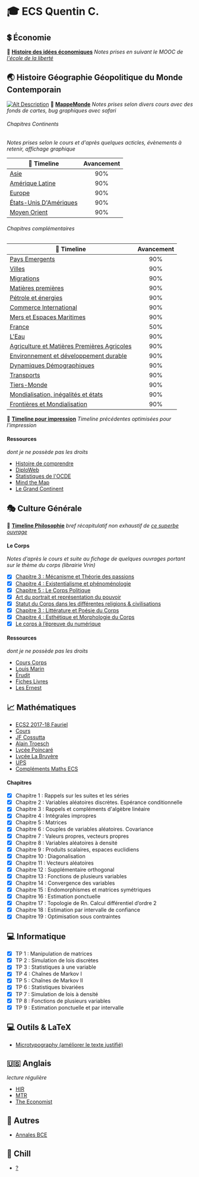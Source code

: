 # :mortar_board: **ECS Quentin C.**

## :heavy_dollar_sign: **Économie**
:link:&nbsp;[__Histoire des idées économiques__](https://tomcattt.github.io/main.pdf)   *Notes prises en suivant le MOOC de [l'école de la liberté](http://www.ecoleliberte.fr/ressource/histoire-des-idees-economiques/)*

## :earth_asia: **Histoire Géographie Géopolitique du Monde Contemporain**
[![Alt Description](https://raw.githubusercontent.com/Tomcattt/Tomcattt.github.io/master/vignette.png)](https://realtimeboard.com/app/board/o9J_k0YICf0=/)
:link:&nbsp;[__MappeMonde__](https://realtimeboard.com/app/board/o9J_k0YICf0=/)   *Notes prises selon divers cours avec des fonds de cartes, bug graphiques avec safari*

###### Chapitres Continents
*Notes prises selon le cours et d'après quelques acticles, évènements à retenir, affichage graphique*

| :link:&nbsp;Timeline  | Avancement |
| ------------- | :---: |
| [Asie](https://tomcattt.github.io/asie)  |90%|
| [Amérique Latine](https://tomcattt.github.io/al)|90%|
| [Europe](https://tomcattt.github.io/europe)  |90%|
| [États-Unis D'Amériques](https://tomcattt.github.io/eua)|90%|
| [Moyen Orient](https://tomcattt.github.io/mo)  |90%|	

###### Chapitres complémentaires
| :link:&nbsp;Timeline  | Avancement |
| ------------- | :---: |
| [Pays Emergents](https://tomcattt.github.io/emergents)|90%|
| [Villes](https://tomcattt.github.io/les_villes)  |90%|
| [Migrations](https://tomcattt.github.io/migration)  |90%|
| [Matières premières](https://tomcattt.github.io/mpremieres)|90%|
| [Pétrole et énergies](https://tomcattt.github.io/petrole_et_energie)|90%|
| [Commerce International](https://tomcattt.github.io/com)|90%|
| [Mers et Espaces Maritimes](https://tomcattt.github.io/mers)|90%|
| [France](https://tomcattt.github.io/france)|50%|
| [L'Eau](https://tomcattt.github.io/eau)  | 90%  |
| [Agriculture et Matières Premières Agricoles](https://tomcattt.github.io/agriculture) | 90% |
| [Environnement et développement durable](https://tomcattt.github.io/devdurable)  | 90%  |
| [Dynamiques Démographiques](https://tomcattt.github.io/demographie)  | 90%  |
| [Transports](https://tomcattt.github.io/trs)  | 90% |
| [Tiers-Monde](https://tomcattt.github.io/tm) | 90%  |
| [Mondialisation, inégalités et états](https://tomcattt.github.io/mond_et_ine)  | 90%  |
| [Frontières et Mondialisation](https://tomcattt.github.io/frontieres)| 90%  |	

:link:&nbsp;[__Timeline pour impression__](https://github.com/Tomcattt/Tomcattt.github.io/tree/master/print)   *Timeline précédentes optimisées pour l'impression*

#### **Ressources**
*dont je ne possède pas les droits*
* [Histoire de comprendre](https://www.dailymotion.com/playlist/x1sh0p)
* [DiploWeb](https://www.diploweb.com)
* [Statistiques de l'OCDE](https://data.oecd.org/fr/)
* [Mind the Map](http://mindthemap.fr)
* [Le Grand Continent](https://legrandcontinent.eu)

## :performing_arts: **Culture Générale**
:link:&nbsp;[__Timeline Philosophie__](https://tomcattt.github.io/philosophie) *bref récapitulatif non exhaustif de [ce superbe ouvrage](https://www.editions-ellipses.fr/product_info.php?products_id=6285)*

#### Le Corps   
*Notes d'après le cours et suite au fichage de quelques ouvrages portant sur le thème du corps (librairie Vrin)*
* [X] [Chapitre 3 : Mécanisme et Théorie des passions](https://tomcattt.github.io/MECANISME_ET_THEORIE_DES_PASSIONS.pdf)
* [X] [Chapitre 4 : Existentialisme et phénoménologie](http://tomcattt.github.io/CHAPITRE_4_EXISTENTIALISME_ET_PHENOMENOLOGIE.pdf)
* [X] [Chapitre 5 : Le Corps Politique](https://tomcattt.github.io/LE_CORPS_POLITIQUE.pdf)
* [X] [Art du portrait et représentation du pouvoir](https://tomcattt.github.io/Art_du_Portrait_et_Representation_du_Pouvoir.pdf)
* [X] [Statut du Corps dans les différentes religions & civilisations](https://tomcattt.github.io/ILLUSTRATIONS_INTRODUCTION.pdf)
* [X] [Chapitre 3 : Littérature et Poésie du Corps](https://tomcattt.github.io/ILLUSTRATIONS_CHAPITRE_3_LITTERATURE_ET_POESIE_DU_CORPS.pdf)
* [X] [Chapitre 4 : Esthétique et Morphologie du Corps](https://tomcattt.github.io/ILLUSTRATIONS_CHAPITRE_4_ESTHETIQUE_ET_MORPHOLOGIE_DU_CORPS.pdf)
* [X] [Le corps à l’épreuve du numérique](https://tomcattt.github.io/SENEVE_A_LEPREUVE_DU_NUMERIQUE.pdf)

#### **Ressources**   
*dont je ne possède pas les droits*
* [Cours Corps](http://www.ac-grenoble.fr/PhiloSophie/old2/articles.php?lng=fr&pg=4018)
* [Louis Marin](http://www.louismarin.fr/spip.php?article25)
* [Érudit](https://www.erudit.org/fr/)
* [Fiches Livres](http://appli6.hec.fr/amo/)
* [Les Ernest](http://www.les-ernest.fr)

## :chart_with_upwards_trend: **Mathématiques**
* [ECS2 2017-18 Fauriel](http://ecs2-fauriel.fr/public/Cours/Integrale.pdf)
* [Cours](http://ecs2-fauriel.fr//index.php?pages/Cours)
* [JF Cossutta](http://jfcossutta.lycee-berthelot.fr)
* [Alain Troesch](http://alain.troesch.free.fr/index2012.html)
* [Lycée Poincaré](http://ecs2poincare.free.fr/index_cours_exos.html)
* [Lycée La Bruyère](http://www.rblld.fr/ecs2lb/index.php/2017-2018/td)
* [UPS](https://concours-maths-cpge.fr)
* [Compléments Maths ECS](https://fr.wikiversity.org/wiki/Complément_de_mathématiques_pour_prépa_HEC)

#### Chapitres
- [x] Chapitre 1 : Rappels sur les suites et les séries
- [x] Chapitre 2 : Variables aléatoires discrètes. Espérance conditionnelle
- [x] Chapitre 3 : Rappels et compléments d'algèbre linéaire
- [x] Chapitre 4 : Intégrales impropres
- [x] Chapitre 5 : Matrices
- [x] Chapitre 6 : Couples de variables aléatoires. Covariance
- [x] Chapitre 7 : Valeurs propres, vecteurs propres
- [x] Chapitre 8 : Variables aléatoires à densité
- [x] Chapitre 9 : Produits scalaires, espaces euclidiens
- [x] Chapitre 10 : Diagonalisation
- [x] Chapitre 11 : Vecteurs aléatoires
- [x] Chapitre 12 : Supplémentaire orthogonal
- [x] Chapitre 13 : Fonctions de plusieurs variables
- [x] Chapitre 14 : Convergence des variables
- [x] Chapitre 15 : Endomorphismes et matrices symétriques
- [x] Chapitre 16 : Estimation ponctuelle
- [x] Chapitre 17 : Topologie de Rn. Calcul différentiel d’ordre 2
- [X] Chapitre 18 : Estimation par intervalle de confiance
- [X] Chapitre 19 : Optimisation sous contraintes

## :computer: Informatique
- [x] TP 1 : Manipulation de matrices
- [x] TP 2 : Simulation de lois discrètes
- [X] TP 3 : Statistiques à une variable
- [X] TP 4 : Chaînes de Markov I
- [X] TP 5 : Chaînes de Markov II
- [X] TP 6 : Statistiques bivariées
- [X] TP 7 : Simulation de lois à densité
- [X] TP 8 : Fonctions de plusieurs variables
- [X] TP 9 : Estimation ponctuelle et par intervalle

## :computer: Outils & LaTeX
* [Microtypography (améliorer le texte justifié)](https://www.wikiwand.com/en/Microtypography)

## :us: **Anglais**
*lecture régulière*
* [HIR](http://hir.harvard.edu)
* [MTR](https://www.technologyreview.com/the-download/)
* [The Economist](https://www.economist.com)

## :blue_book: **Autres**
* [Annales BCE](https://www.iscparis.com/admissions-isc-paris/master-grande-ecole/classes-preparatoires/preparations-aux-ecrits/annales/)

## :musical_note: **Chill**
* [?](https://youtu.be/PPQzctf_wIk)
